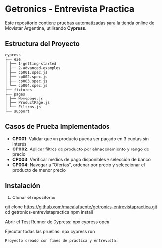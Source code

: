 # Getronics - Entrevista Practica

Este repositorio contiene pruebas automatizadas para la tienda online de Movistar Argentina, utilizando **Cypress**.

## Estructura del Proyecto
```
cypress
├── e2e
│ ├── 1-getting-started
│ ├── 2-advanced-examples
│ ├── cp001.spec.js
│ ├── cp002.spec.js
│ ├── cp003.spec.js
│ └── cp004.spec.js
├── fixtures
├── pages
│ ├── Homepage.js
│ ├── ProductPage.js
│ └── Filtros.js
└── support
```

## Casos de Prueba Implementados

- **CP001**: Validar que un producto pueda ser pagado en 3 cuotas sin interés  
- **CP002**: Aplicar filtros de producto por almacenamiento y rango de precio  
- **CP003**: Verificar medios de pago disponibles y selección de banco  
- **CP004**: Navegar a "Ofertas", ordenar por precio y seleccionar el producto de menor precio  


## Instalación

1. Clonar el repositorio:

git clone https://github.com/macalafuente/getronics-entrevistapractica.git
cd getronics-entrevistapractica
npm install

Abrir el Test Runner de Cypress:
npx cypress open

Ejecutar todas las pruebas:
npx cypress run

```
Proyecto creado con fines de practica y entrevista. 
